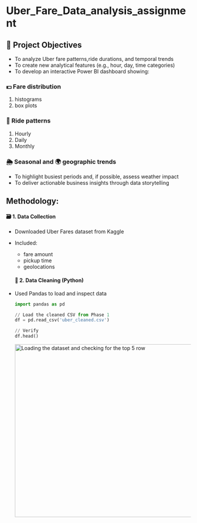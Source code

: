 # Uber_Fare_Data_analysis_assignment

## 🎯 Project Objectives
- To analyze Uber fare patterns,ride durations, and temporal trends
- To create new analytical features (e.g., hour, day, time categories)
- To develop an interactive Power BI dashboard showing:
  
### 💵 Fare distribution
 1. histograms
 2. box plots
### 🚗 Ride patterns 
 1. Hourly
 2. Daily
 3. Monthly
    
### 🌦️ Seasonal and 🌍 geographic trends
- To highlight busiest periods and, if possible, assess weather impact
- To deliver actionable business insights through data storytelling

## Methodology:

#### 🗃️ 1. Data Collection
- Downloaded Uber Fares dataset from Kaggle
- Included:
   - fare amount
   - pickup time
   - geolocations

  #### 🧹 2. Data Cleaning (Python)
- Used Pandas to load and inspect data
  ```python
  import pandas as pd

  // Load the cleaned CSV from Phase 1
  df = pd.read_csv('uber_cleaned.csv')

  // Verify
  df.head()
  ```
  <img width="1734" height="472" alt="Loading the dataset and checking for the top 5 row" src="https://github.com/user-attachments/assets/f316bf84-95b6-49e6-9d53-638ce358f895" />



